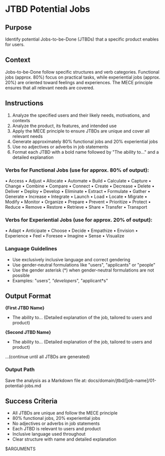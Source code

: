 # JTBD Potential Jobs

## Purpose

Identify potential Jobs-to-be-Done (JTBDs) that a specific product enables for users.

## Context

Jobs-to-be-Done follow specific structures and verb categories. Functional jobs (approx. 80%) focus on practical tasks, while experiential jobs (approx. 20%) are oriented toward feelings and experiences. The MECE principle ensures that all relevant needs are covered.

## Instructions

1. Analyze the specified users and their likely needs, motivations, and contexts
2. Analyze the product, its features, and intended use
3. Apply the MECE principle to ensure JTBDs are unique and cover all relevant needs
4. Generate approximately 80% functional jobs and 20% experiential jobs
5. Use no adjectives or adverbs in job statements
6. Format each JTBD with a bold name followed by "The ability to..." and a detailed explanation

### Verbs for Functional Jobs (use for approx. 80% of output):
• Access • Adjust • Allocate • Automate • Build • Calculate • Capture • Change • Combine • Compare • Connect • Create • Decrease • Delete • Deliver • Deploy • Develop • Eliminate • Extract • Formulate • Gather • Generate • Increase • Integrate • Launch • Load • Locate • Migrate • Modify • Monitor • Organize • Prepare • Prevent • Prioritize • Protect • Reduce • Remove • Restore • Retrieve • Share • Transfer • Transport

### Verbs for Experiential Jobs (use for approx. 20% of output):
• Adapt • Anticipate • Choose • Decide • Empathize • Envision • Experience • Feel • Foresee • Imagine • Sense • Visualize

### Language Guidelines

- Use exclusively inclusive language and correct gendering
- Use gender-neutral formulations like "users", "applicants" or "people"
- Use the gender asterisk (*) when gender-neutral formulations are not possible
- Examples: "user*s", "developer*s", "applicant*s"

## Output Format

**{First JTBD Name}**
- The ability to... (Detailed explanation of the job, tailored to users and product)

**{Second JTBD Name}**
- The ability to... (Detailed explanation of the job, tailored to users and product)

...(continue until all JTBDs are generated)

### Output Path
Save the analysis as a Markdown file at: docs/domain/jtbd/[job-name]/01-potential-jobs.md

## Success Criteria

- All JTBDs are unique and follow the MECE principle
- 80% functional jobs, 20% experiential jobs
- No adjectives or adverbs in job statements
- Each JTBD is relevant to users and product
- Inclusive language used throughout
- Clear structure with name and detailed explanation

$ARGUMENTS